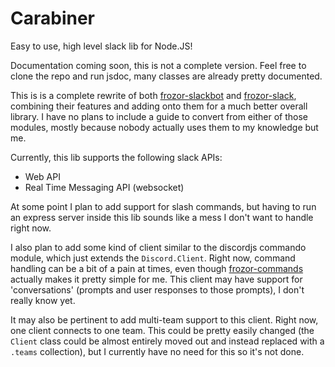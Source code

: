# Carabiner

Easy to use, high level slack lib for Node.JS!

Documentation coming soon, this is not a complete version. Feel free to clone the repo and run jsdoc, many classes are already pretty documented.

This is is a complete rewrite of both [frozor-slackbot](https://github.com/ArcticZeroo/frozor-slackbot) and [frozor-slack](https://github.com/ArcticZeroo/frozor-slack), combining their features and adding onto them for a much better overall library. I have no plans to include a guide to convert from either of those modules, mostly because nobody actually uses them to my knowledge but me. 

Currently, this lib supports the following slack APIs:
* Web API
* Real Time Messaging API (websocket)

At some point I plan to add support for slash commands, but having to run an express server inside this lib sounds like a mess I don't want to handle right now.

I also plan to add some kind of client similar to the discordjs commando module, which just extends the `Discord.Client`. Right now, command handling can be a bit of a pain at times, even though [frozor-commands](https://github.com/ArcticZeroo/frozor-commands) actually makes it pretty simple for me. This client may have support for 'conversations' (prompts and user responses to those prompts), I don't really know yet. 

It may also be pertinent to add multi-team support to this client. Right now, one client connects to one team. This could be pretty easily changed (the `Client` class could be almost entirely moved out and instead replaced with a `.teams` collection), but I currently have no need for this so it's not done.